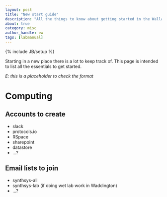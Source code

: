 ```yaml
---
layout: post
title: "New start guide"
description: "All the things to know about getting started in the Wallace lab"
about: true
category: misc
author_handle: ew
tags: [labmanual]
---
```

{% include JB/setup %}

Starting in a new place there is a lot to keep track of.
This page is intended to list all the essentials to get started.

_E: this is a placeholder to check the format_

<a name="computing"></a>

# Computing

## Accounts to create

* slack
* protocols.io
* RSpace
* sharepoint
* datastore
* ...?


## Email lists to join

* synthsys-all
* synthsys-lab (if doing wet lab work in Waddington)
* ...? 
